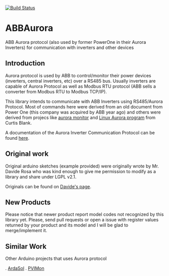 [![Build Status](https://travis-ci.org/jrbenito/ABBAurora.svg?branch=master)](https://travis-ci.org/jrbenito/ABBAurora)
# ABBAurora
ABB Aurora protocol (also used by former PowerOne in their Aurora Inverters) for communication with inverters and other devices

## Introduction

Aurora protocol is used by ABB to control/monitor their power devices (inverters, central inverters, etc) over a RS485 bus. Usually
inverters are capable of Aurora Protocol as well as Modbus RTU protocol (ABB sells a converter from Modbus RTU to Modbus TCP/IP). 

This library intends to communicate with ABB Inverters using RS485/Aurora Protocol. Most of commands here were derived from an old
document from Power One (this company was acquired by ABB year ago) and others were derived from projecs like [aurora monitor](http://auroramonitor.sourceforge.net/)
and [Linux Aurora program](http://www.curtronics.com/Solar/AuroraData.html) from Curtis Blank.

A documentation of the Aurora Inverter Communication Protocol can be found [here](https://www.drhack.it/images/PDF/AuroraCommunicationProtocol_4_2.pdf).

## Original work

Original arduino sketches (example provided) were originally wrote by Mr. Davide Rosa who was kind enough to give me permission to
modify as a library and share under LGPL v2.1.

Originals can be found on [Davide's page](http://www.drhack.it/arduino/32-lettura-inverte-power-one-aurora.html).

## New Products

Please notice that newer product report model codes not recognized by this library yet. Please, send pull requests or open a issue
with register values returned by your product and its model and I will be glad to merge/implement it.

## Similar Work

Other Arduino projects that uses Aurora protocol

. [ArdaSol](https://github.com/hpieren/ArdaSol)
. [PVIMon](https://github.com/H4ndl3/pvimon)
